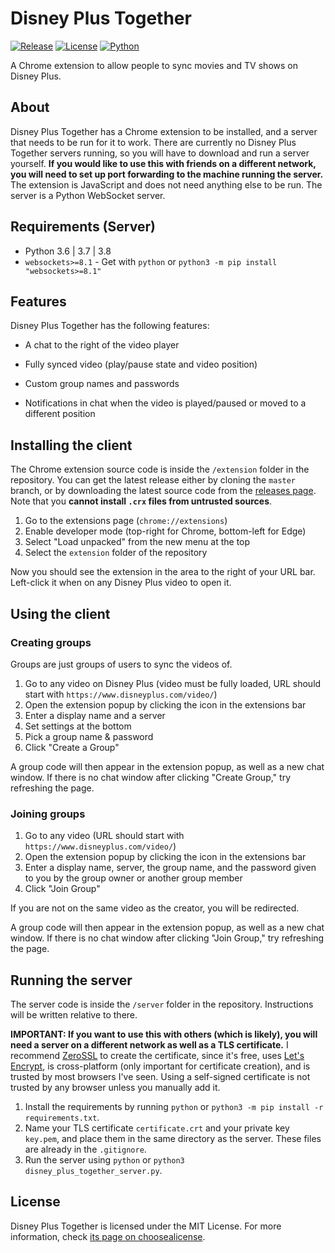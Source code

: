 # Disney Plus Together
<!-- Shields.io Badges -->
[![Release](https://img.shields.io/github/v/release/MysteryBlokHed/DisneyPlusTogether?style=flat-square)](https://github.com/MysteryBlokHed/DisneyPlusTogether/releases)
[![License](https://img.shields.io/github/license/MysteryBlokHed/DisneyPlusTogether?style=flat-square)](https://github.com/MysteryBlokHed/DisneyPlusTogether/blob/master/LICENSE)
[![Python](https://img.shields.io/badge/python-3.6%20%7C%203.7%20%7C%203.8-blue?style=flat-square)](https://www.python.org/downloads/)
<!-- End of Badges -->
A Chrome extension to allow people to sync movies and TV shows on Disney Plus.

## About
Disney Plus Together has a Chrome extension to be installed, and a server that needs to be run for it to work. There are currently no Disney Plus Together servers running, so you will have to download and run a server yourself. **If you would like to use this with friends on a different network, you will need to set up port forwarding to the machine running the server.**  
The extension is JavaScript and does not need anything else to be run. The server is a Python WebSocket server.

## Requirements (Server)
- Python 3.6 | 3.7 | 3.8
- `websockets>=8.1` - Get with `python` or `python3 -m pip install "websockets>=8.1"`

## Features
Disney Plus Together has the following features:

- A chat to the right of the video player

- Fully synced video (play/pause state and video position)

- Custom group names and passwords

- Notifications in chat when the video is played/paused or moved to a different position

## Installing the client
The Chrome extension source code is inside the `/extension` folder in the repository. You can get the latest release either by cloning the `master` branch, or by downloading the latest source code from the [releases page](https://github.com/MysteryBlokHed/DisneyPlusTogether/releases). Note that you **cannot install `.crx` files from untrusted sources**.

1. Go to the extensions page (`chrome://extensions`)
2. Enable developer mode (top-right for Chrome, bottom-left for Edge)
3. Select "Load unpacked" from the new menu at the top
4. Select the `extension` folder of the repository

Now you should see the extension in the area to the right of your URL bar. Left-click it when on any Disney Plus video to open it.

## Using the client
### Creating groups
Groups are just groups of users to sync the videos of.

1. Go to any video on Disney Plus (video must be fully loaded, URL should start with `https://www.disneyplus.com/video/`)
2. Open the extension popup by clicking the icon in the extensions bar
3. Enter a display name and a server
4. Set settings at the bottom
5. Pick a group name & password
6. Click "Create a Group"

A group code will then appear in the extension popup, as well as a new chat window. If there is no chat window after clicking "Create Group," try refreshing the page.

### Joining groups
1. Go to any video (URL should start with `https://www.disneyplus.com/video/`)
2. Open the extension popup by clicking the icon in the extensions bar
3. Enter a display name, server, the group name, and the password given to you by the group owner or another group member
4. Click "Join Group"

If you are not on the same video as the creator, you will be redirected.

A group code will then appear in the extension popup, as well as a new chat window. If there is no chat window after clicking "Join Group," try refreshing the page.

## Running the server
The server code is inside the `/server` folder in the repository. Instructions will be written relative to there.

**IMPORTANT: If you want to use this with others (which is likely), you will need a server on a different network as well as a TLS certificate.** I recommend [ZeroSSL](http://zerossl.com/) to create the certificate, since it's free, uses [Let's Encrypt](https://letsencrypt.org/), is cross-platform (only important for certificate creation), and is trusted by most browsers I've seen. Using a self-signed certificate is not trusted by any browser unless you manually add it.

1. Install the requirements by running `python` or `python3 -m pip install -r requirements.txt`.
2. Name your TLS certificate `certificate.crt` and your private key `key.pem`, and place them in the same directory as the server. These files are already in the `.gitignore`.
3. Run the server using `python` or `python3 disney_plus_together_server.py`.

## License
Disney Plus Together is licensed under the MIT License. For more information, check [its page on choosealicense](https://choosealicense.com/licenses/mit/).
